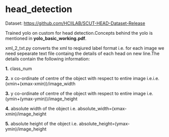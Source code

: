 # head_detection

Dataset: https://github.com/HCIILAB/SCUT-HEAD-Dataset-Release

Trained yolo on custom for head detection.Concepts behind the yolo is mentioned in **yolo_basic_working.pdf**.

xml_2_txt.py converts the xml to reqiured label format i.e. for each image we need sepearate text file containg the details of each head on new line.The details contain the following information:

**1.** class_num

**2.** x co-ordinate of centre of the object with respect to entire image i.e.i.e.(xmin+(xmax-xmin))/image_width

**3.** y co-ordinate of centre of the object with respect to entire image i.e.(ymin+(ymax-ymin))/image_height

**4.** absolute width of the object i.e. absolute_width=(xmax-xmin)/image_height

**5.** absolute height of the object i.e. absolute_height=(ymax-ymin)/image_height
